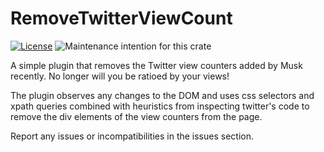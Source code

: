 # RemoveTwitterViewCount
[![License](https://img.shields.io/badge/license-MIT%20License-blue.svg)](https://github.com/SasLuca/RemoveTwitterViewCount/master/LICENSE)
![Maintenance intention for this crate](https://img.shields.io/badge/maintenance-actively--developed-brightgreen.svg)

A simple plugin that removes the Twitter view counters added by Musk recently.
No longer will you be ratioed by your views!

The plugin observes any changes to the DOM and uses css selectors and xpath queries combined with heuristics from inspecting twitter's code to remove the div elements of the view counters from the page.

Report any issues or incompatibilities in the issues section.
